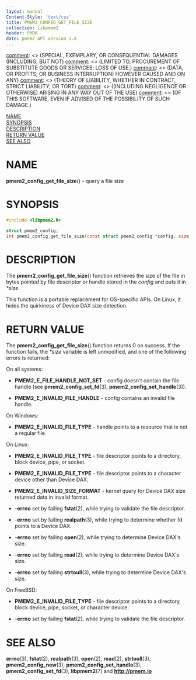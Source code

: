 ```yaml
---
layout: manual
Content-Style: 'text/css'
title: PMEM2_CONFIG_GET_FILE_SIZE
collection: libpmem2
header: PMDK
date: pmem2 API version 1.0
...
```


[comment]: <> (Copyright 2019, Intel Corporation)

[comment]: <> (Redistribution and use in source and binary forms, with or without)
[comment]: <> (modification, are permitted provided that the following conditions)
[comment]: <> (are met:)
[comment]: <> (    * Redistributions of source code must retain the above copyright)
[comment]: <> (      notice, this list of conditions and the following disclaimer.)
[comment]: <> (    * Redistributions in binary form must reproduce the above copyright)
[comment]: <> (      notice, this list of conditions and the following disclaimer in)
[comment]: <> (      the documentation and/or other materials provided with the)
[comment]: <> (      distribution.)
[comment]: <> (    * Neither the name of the copyright holder nor the names of its)
[comment]: <> (      contributors may be used to endorse or promote products derived)
[comment]: <> (      from this software without specific prior written permission.)

[comment]: <> (THIS SOFTWARE IS PROVIDED BY THE COPYRIGHT HOLDERS AND CONTRIBUTORS)
[comment]: <> ("AS IS" AND ANY EXPRESS OR IMPLIED WARRANTIES, INCLUDING, BUT NOT)
[comment]: <> (LIMITED TO, THE IMPLIED WARRANTIES OF MERCHANTABILITY AND FITNESS FOR)
[comment]: <> (A PARTICULAR PURPOSE ARE DISCLAIMED. IN NO EVENT SHALL THE COPYRIGHT)
[comment]: <> (OWNER OR CONTRIBUTORS BE LIABLE FOR ANY DIRECT, INDIRECT, INCIDENTAL,)
[comment]: <> (SPECIAL, EXEMPLARY, OR CONSEQUENTIAL DAMAGES (INCLUDING, BUT NOT)
[comment]: <> (LIMITED TO, PROCUREMENT OF SUBSTITUTE GOODS OR SERVICES; LOSS OF USE,)
[comment]: <> (DATA, OR PROFITS; OR BUSINESS INTERRUPTION) HOWEVER CAUSED AND ON ANY)
[comment]: <> (THEORY OF LIABILITY, WHETHER IN CONTRACT, STRICT LIABILITY, OR TORT)
[comment]: <> ((INCLUDING NEGLIGENCE OR OTHERWISE) ARISING IN ANY WAY OUT OF THE USE)
[comment]: <> (OF THIS SOFTWARE, EVEN IF ADVISED OF THE POSSIBILITY OF SUCH DAMAGE.)

[comment]: <> (pmem2_config_get_file_size.3 -- man page for pmem2_config_get_file_size)

[NAME](#name)<br />
[SYNOPSIS](#synopsis)<br />
[DESCRIPTION](#description)<br />
[RETURN VALUE](#return-value)<br />
[SEE ALSO](#see-also)<br />

# NAME #

**pmem2_config_get_file_size**() - query a file size

# SYNOPSIS #

```c
#include <libpmem2.h>

struct pmem2_config;
int pmem2_config_get_file_size(const struct pmem2_config *config, size_t *size);
```

# DESCRIPTION #

The **pmem2_config_get_file_size**() function retrieves the size of the file
in bytes pointed by file descriptor or handle stored in the *config* and puts
it in *\*size*.

This function is a portable replacement for OS-specific APIs.
On Linux, it hides the quirkiness of Device DAX size detection.

# RETURN VALUE #

The **pmem2_config_get_file_size**() function returns 0 on success.
If the function fails, the *\*size* variable is left unmodified, and one of
the following errors is returned:

On all systems:

* **PMEM2_E_FILE_HANDLE_NOT_SET** - config doesn't contain the file handle
(see **pmem2_config_set_fd**(3), **pmem2_config_set_handle**(3)).

* **PMEM2_E_INVALID_FILE_HANDLE** - config contains an invalid file handle.

On Windows:

* **PMEM2_E_INVALID_FILE_TYPE** - handle points to a resource that is not
a regular file.

On Linux:

* **PMEM2_E_INVALID_FILE_TYPE** - file descriptor points to a directory,
block device, pipe, or socket.

* **PMEM2_E_INVALID_FILE_TYPE** - file descriptor points to a character
device other than Device DAX.

* **PMEM2_E_INVALID_SIZE_FORMAT** - kernel query for Device DAX size
returned data in invalid format.

* -**errno** set by failing **fstat**(2), while trying to validate the file
descriptor.

* -**errno** set by failing **realpath**(3), while trying to determine whether
fd points to a Device DAX.

* -**errno** set by failing **open**(2), while trying to determine Device DAX's
size.

* -**errno** set by failing **read**(2), while trying to determine Device DAX's
size.

* -**errno** set by failing **strtoull**(3), while trying to determine
Device DAX's size.

On FreeBSD:

* **PMEM2_E_INVALID_FILE_TYPE** - file descriptor points to a directory,
block device, pipe, socket, or character device.

* -**errno** set by failing **fstat**(2), while trying to validate the file
descriptor.

# SEE ALSO #

**errno**(3),  **fstat**(2), **realpath**(3), **open**(2), **read**(2),
**strtoull**(3), **pmem2_config_new**(3), **pmem2_config_set_handle**(3),
**pmem2_config_set_fd**(3), **libpmem2**(7) and **<http://pmem.io>**
